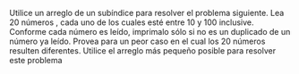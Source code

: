 Utilice un arreglo de un subíndice para resolver el problema siguiente. Lea 20 números , cada uno de los cuales esté entre 10 y 100 inclusive. Conforme cada número es leído, imprimalo sólo si no es un duplicado de un número ya leído. Provea para un peor caso en el cual los 20 números resulten diferentes. Utilice el arreglo más pequeño posible para resolver este problema
